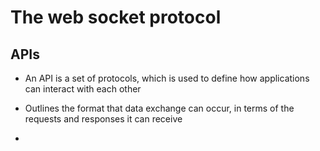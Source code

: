 # The web socket protocol

## APIs

- An API is a set of protocols, which is used to define how applications can interact with each other

- Outlines the format that data exchange can occur, in terms of the requests and responses it can receive

- 
